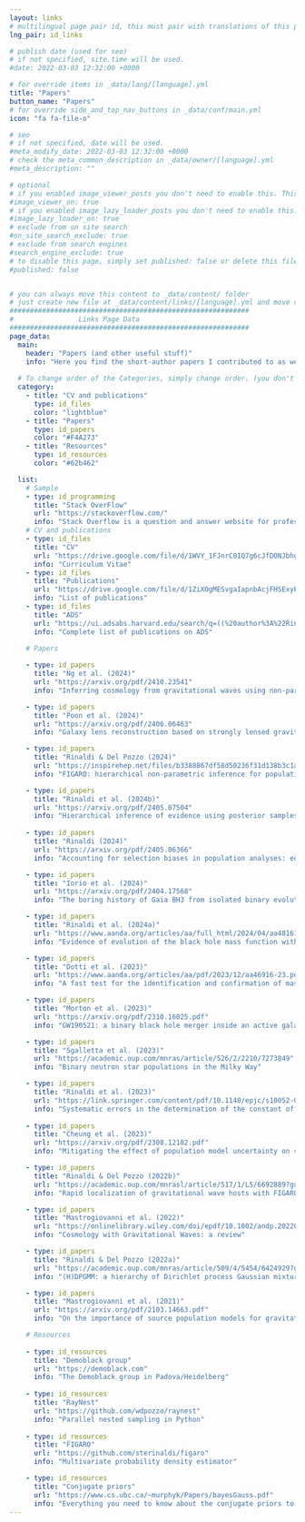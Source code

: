 ```yaml
---
layout: links
# multilingual page pair id, this must pair with translations of this page. (This name must be unique)
lng_pair: id_links

# publish date (used for seo)
# if not specified, site.time will be used.
#date: 2022-03-03 12:32:00 +0000

# for override items in _data/lang/[language].yml
title: "Papers"
button_name: "Papers"
# for override side_and_top_nav_buttons in _data/conf/main.yml
icon: "fa fa-file-o"

# seo
# if not specified, date will be used.
#meta_modify_date: 2022-03-03 12:32:00 +0000
# check the meta_common_description in _data/owner/[language].yml
#meta_description: ""

# optional
# if you enabled image_viewer_posts you don't need to enable this. This is only if image_viewer_posts = false
#image_viewer_on: true
# if you enabled image_lazy_loader_posts you don't need to enable this. This is only if image_lazy_loader_posts = false
#image_lazy_loader_on: true
# exclude from on site search
#on_site_search_exclude: true
# exclude from search engines
#search_engine_exclude: true
# to disable this page, simply set published: false or delete this file
#published: false


# you can always move this content to _data/content/ folder
# just create new file at _data/content/links/[language].yml and move content below.
###########################################################
#                Links Page Data
###########################################################
page_data:
  main:
    header: "Papers (and other useful stuff)"
    info: "Here you find the short-author papers I contributed to as well as some useful resources."
    
  # To change order of the Categories, simply change order. (you don't need to change list order.)
  category:
    - title: "CV and publications"
      type: id_files
      color: "lightblue"
    - title: "Papers"
      type: id_papers
      color: "#F4A273"
    - title: "Resources"
      type: id_resources
      color: "#62b462"

  list:
    # Sample
    - type: id_programming
      title: "Stack OverFlow"
      url: "https://stackoverflow.com/"
      info: "Stack Overflow is a question and answer website for professional and enthusiastic programmers."
    # CV and publications
    - type: id_files
      title: "CV"
      url: "https://drive.google.com/file/d/1WVY_1FJnrC0IQ7g6cJfDONJbhgB0aiWb/view?usp=sharing"
      info: "Curriculum Vitae"
    - type: id_files
      title: "Publications"
      url: "https://drive.google.com/file/d/1ZiXOgMESvgaIapnbAcjFHSExyPbGDhPa/view?usp=sharing"
      info: "List of publications"
    - type: id_files
      title: "ADS"
      url: "https://ui.adsabs.harvard.edu/search/q=((%20author%3A%22Rinaldi%2C%20Stefano%22)%20AND%20year%3A2021-)&sort=date%20desc%2C%20bibcode%20desc&p_=0"
      info: "Complete list of publications on ADS"
      
    # Papers

    - type: id_papers
      title: "Ng et al. (2024)"
      url: "https://arxiv.org/pdf/2410.23541"
      info: "Inferring cosmology from gravitational waves using non-parametric detector-frame mass distribution"

    - type: id_papers
      title: "Poon et al. (2024)"
      url: "https://arxiv.org/pdf/2406.06463"
      info: "Galaxy lens reconstruction based on strongly lensed gravitational waves: similarity transformation degeneracy and mass-sheet degeneracy"

    - type: id_papers
      title: "Rinaldi & Del Pozzo (2024)"
      url: "https://inspirehep.net/files/b3388867df58d50236f31d138b3c1adc"
      info: "FIGARO: hierarchical non-parametric inference for population studies"

    - type: id_papers
      title: "Rinaldi et al. (2024b)"
      url: "https://arxiv.org/pdf/2405.07504"
      info: "Hierarchical inference of evidence using posterior samples"
      
    - type: id_papers
      title: "Rinaldi (2024)"
      url: "https://arxiv.org/pdf/2405.06366"
      info: "Accounting for selection biases in population analyses: equivalence of the in-likelihood and post-processing approaches"

    - type: id_papers
      title: "Iorio et al. (2024)"
      url: "https://arxiv.org/pdf/2404.17568"
      info: "The boring history of Gaia BH3 from isolated binary evolution"

    - type: id_papers
      title: "Rinaldi et al. (2024a)"
      url: "https://www.aanda.org/articles/aa/full_html/2024/04/aa48161-23/aa48161-23.html"
      info: "Evidence of evolution of the black hole mass function with redshift"

    - type: id_papers
      title: "Dotti et al. (2023)"
      url: "https://www.aanda.org/articles/aa/pdf/2023/12/aa46916-23.pdf"
      info: "A fast test for the identification and confirmation of massive black hole binaries"

    - type: id_papers
      title: "Morton et al. (2023)"
      url: "https://arxiv.org/pdf/2310.16025.pdf"
      info: "GW190521: a binary black hole merger inside an active galactic nucleus?"

    - type: id_papers
      title: "Sgalletta et al. (2023)"
      url: "https://academic.oup.com/mnras/article/526/2/2210/7273849"
      info: "Binary neutron star populations in the Milky Way"

    - type: id_papers
      title: "Rinaldi et al. (2023)"
      url: "https://link.springer.com/content/pdf/10.1140/epjc/s10052-023-12078-6.pdf"
      info: "Systematic errors in the determination of the constant of gravitation"
      
    - type: id_papers
      title: "Cheung et al. (2023)"
      url: "https://arxiv.org/pdf/2308.12182.pdf"
      info: "Mitigating the effect of population model uncertainty on strong lensing Bayes factor using nonparametric methods"

    - type: id_papers
      title: "Rinaldi & Del Pozzo (2022b)"
      url: "https://academic.oup.com/mnrasl/article/517/1/L5/6692889?guestAccessKey=7e2d2a70-4c72-471a-8445-e4e074249867"
      info: "Rapid localization of gravitational wave hosts with FIGARO"

    - type: id_papers
      title: "Mastrogiovanni et al. (2022)"
      url: "https://onlinelibrary.wiley.com/doi/epdf/10.1002/andp.202200180"
      info: "Cosmology with Gravitational Waves: a review"

    - type: id_papers
      title: "Rinaldi & Del Pozzo (2022a)"
      url: "https://academic.oup.com/mnras/article/509/4/5454/6424929?guestAccessKey=896e80a6-fb67-4910-99dd-bbc0256126ee"
      info: "(H)DPGMM: a hierarchy of Dirichlet process Gaussian mixture models for the inference of the black hole mass function"

    - type: id_papers
      title: "Mastrogiovanni et al. (2021)"
      url: "https://arxiv.org/pdf/2103.14663.pdf"
      info: "On the importance of source population models for gravitational-wave cosmology"

    # Resources
    
    - type: id_resources
      title: "Demoblack group"
      url: "https://demoblack.com"
      info: "The Demoblack group in Padova/Heidelberg"
      
    - type: id_resources
      title: "RayNest"
      url: "https://github.com/wdpozzo/raynest"
      info: "Parallel nested sampling in Python"
      
    - type: id_resources
      title: "FIGARO"
      url: "https://github.com/sterinaldi/figaro"
      info: "Multivariate probability density estimator"

    - type: id_resources
      title: "Conjugate priors"
      url: "https://www.cs.ubc.ca/~murphyk/Papers/bayesGauss.pdf"
      info: "Everything you need to know about the conjugate priors to the Gaussian distribution"
---
```

